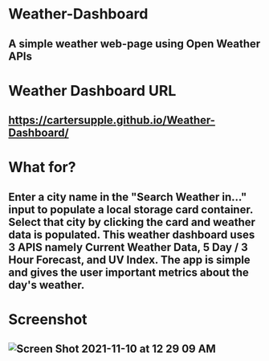 # Weather-Dashboard

## A simple weather web-page using Open Weather APIs

# Weather Dashboard URL

## https://cartersupple.github.io/Weather-Dashboard/

# What for?

## Enter a city name in the "Search Weather in..." input to populate a local storage card container. Select that city by clicking the card and weather data is populated. This weather dashboard uses 3 APIS namely Current Weather Data, 5 Day / 3 Hour Forecast, and UV Index. The app is simple and gives the user important metrics about the day's weather. 

# Screenshot

## ![Screen Shot 2021-11-10 at 12 29 09 AM](https://user-images.githubusercontent.com/89411805/141077446-f3a04d7a-435f-47cb-b611-8510394734d0.png)